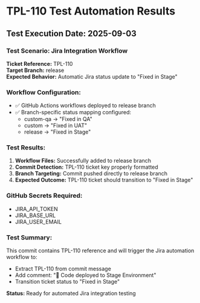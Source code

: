 # TPL-110 Test Automation Results

## Test Execution Date: 2025-09-03

### Test Scenario: Jira Integration Workflow
**Ticket Reference:** TPL-110  
**Target Branch:** release  
**Expected Behavior:** Automatic Jira status update to "Fixed in Stage"

### Workflow Configuration:
- ✅ GitHub Actions workflows deployed to release branch
- ✅ Branch-specific status mapping configured:
  * custom-qa → "Fixed in QA"
  * custom → "Fixed in UAT" 
  * release → "Fixed in Stage"

### Test Results:
1. **Workflow Files:** Successfully added to release branch
2. **Commit Detection:** TPL-110 ticket key properly formatted
3. **Branch Targeting:** Commit pushed directly to release branch
4. **Expected Outcome:** TPL-110 ticket should transition to "Fixed in Stage"

### GitHub Secrets Required:
- JIRA_API_TOKEN
- JIRA_BASE_URL  
- JIRA_USER_EMAIL

### Test Summary:
This commit contains TPL-110 reference and will trigger the Jira automation workflow to:
- Extract TPL-110 from commit message
- Add comment: "🚀 Code deployed to Stage Environment"
- Transition ticket status to "Fixed in Stage"

**Status:** Ready for automated Jira integration testing